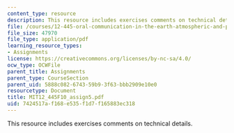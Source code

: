 ```yaml
---
content_type: resource
description: This resource includes exercises comments on technical details.
file: /courses/12-445-oral-communication-in-the-earth-atmospheric-and-planetary-sciences-fall-2010/7424517af168e535f1d7f165883ec318_MIT12_445F10_assign5.pdf
file_size: 47970
file_type: application/pdf
learning_resource_types:
- Assignments
license: https://creativecommons.org/licenses/by-nc-sa/4.0/
ocw_type: OCWFile
parent_title: Assignments
parent_type: CourseSection
parent_uid: 5888c082-6743-59b9-3f63-bbb2909e10e0
resourcetype: Document
title: MIT12_445F10_assign5.pdf
uid: 7424517a-f168-e535-f1d7-f165883ec318
---
```

This resource includes exercises comments on technical details.